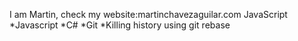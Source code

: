 I am Martin, check my website:martinchavezaguilar.com
JavaScript
*Javascript
*C#
*Git
*Killing history using git rebase